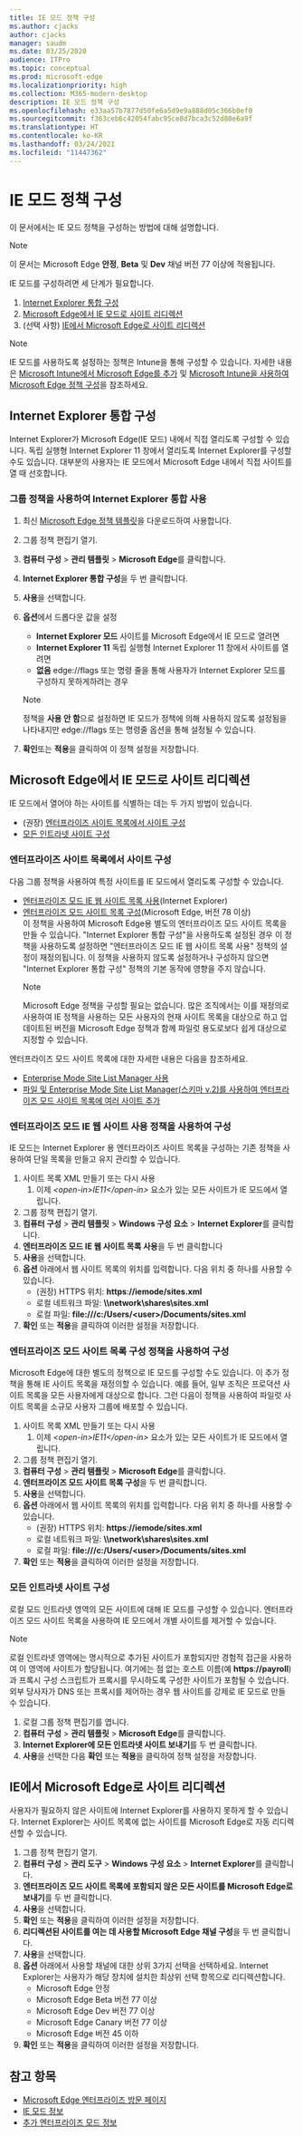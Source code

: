 ```yaml
---
title: IE 모드 정책 구성
ms.author: cjacks
author: cjacks
manager: saudm
ms.date: 03/25/2020
audience: ITPro
ms.topic: conceptual
ms.prod: microsoft-edge
ms.localizationpriority: high
ms.collection: M365-modern-desktop
description: IE 모드 정책 구성
ms.openlocfilehash: e33aa57b7877d50fe6a5d9e9a888d05c366b0ef0
ms.sourcegitcommit: f363ceb6c42054fabc95ce8d7bca3c52d80e6a9f
ms.translationtype: HT
ms.contentlocale: ko-KR
ms.lasthandoff: 03/24/2021
ms.locfileid: "11447362"
---
```

# <a name="configure-ie-mode-policies"></a>IE 모드 정책 구성

이 문서에서는 IE 모드 정책을 구성하는 방법에 대해 설명합니다.

> [!NOTE]
> 이 문서는 Microsoft Edge **안정**, **Beta** 및 **Dev** 채널 버전 77 이상에 적용됩니다.

IE 모드를 구성하려면 세 단계가 필요합니다.

1. [Internet Explorer 통합 구성](#configure-internet-explorer-integration)
2. [Microsoft Edge에서 IE 모드로 사이트 리디렉션](#redirect-sites-from-microsoft-edge-to-ie-mode)
3. (선택 사항) [IE에서 Microsoft Edge로 사이트 리디렉션](#redirect-sites-from-ie-to-microsoft-edge)

> [!NOTE]
> IE 모드를 사용하도록 설정하는 정책은 Intune을 통해 구성할 수 있습니다. 자세한 내용은 [Microsoft Intune에서 Microsoft Edge를 추가](/intune/apps/apps-windows-edge?bc=https%3a%2f%2fdocs.microsoft.com%2fDeployEdge%2fbreadcrumb%2ftoc.json&toc=https%3a%2f%2fdocs.microsoft.com%2fDeployEdge%2ftoc.json) 및 [Microsoft Intune을 사용하여 Microsoft Edge 정책 구성](./configure-edge-with-intune.md)을 참조하세요.

## <a name="configure-internet-explorer-integration"></a>Internet Explorer 통합 구성

Internet Explorer가 Microsoft Edge(IE 모드) 내에서 직접 열리도록 구성할 수 있습니다. 독립 실행형 Internet Explorer 11 창에서 열리도록 Internet Explorer를 구성할 수도 있습니다. 대부분의 사용자는 IE 모드에서 Microsoft Edge 내에서 직접 사이트를 열 때 선호합니다.

### <a name="enable-internet-explorer-integration-using-group-policy"></a>그룹 정책을 사용하여 Internet Explorer 통합 사용

1. 최신 [Microsoft Edge 정책 템플릿](https://www.microsoft.com/en-us/edge/business/download)을 다운로드하여 사용합니다.
2. 그룹 정책 편집기 열기.
3. **컴퓨터 구성** > **관리 템플릿** > **Microsoft Edge**를 클릭합니다.
4. **Internet Explorer 통합 구성**을 두 번 클릭합니다.
5. **사용**을 선택합니다.
6. **옵션**에서 드롭다운 값을 설정 
   -  **Internet Explorer 모드** 사이트를 Microsoft Edge에서 IE 모드로 열려면
   -  **Internet Explorer 11** 독립 실행형 Internet Explorer 11 창에서 사이트를 열려면
   -  **없음** edge://flags 또는 명령 줄을 통해 사용자가 Internet Explorer 모드를 구성하지 못하게하려는 경우

   > [!NOTE]
   > 정책을 **사용 안 함**으로 설정하면 IE 모드가 정책에 의해 사용하지 않도록 설정됨을 나타내지만 edge://flags 또는 명령줄 옵션을 통해 설정될 수 있습니다.
7. **확인**또는 **적용**을 클릭하여 이 정책 설정을 저장합니다.

## <a name="redirect-sites-from-microsoft-edge-to-ie-mode"></a>Microsoft Edge에서 IE 모드로 사이트 리디렉션

IE 모드에서 열어야 하는 사이트를 식별하는 데는 두 가지 방법이 있습니다.

- (권장) [엔터프라이즈 사이트 목록에서 사이트 구성](#configure-sites-on-the-enterprise-site-list)
- [모든 인트라넷 사이트 구성](#configure-all-intranet-sites)

### <a name="configure-sites-on-the-enterprise-site-list"></a>엔터프라이즈 사이트 목록에서 사이트 구성

다음 그룹 정책을 사용하여 특정 사이트를 IE 모드에서 열리도록 구성할 수 있습니다.

- [엔터프라이즈 모드 IE 웹 사이트 목록 사용](#configure-using-the-use-the-enterprise-mode-ie-website-list-policy)(Internet Explorer)
- [엔터프라이즈 모드 사이트 목록 구성](#configure-using-the-configure-the-enterprise-mode-site-list-policy)(Microsoft Edge, 버전 78 이상)<br/>이 정책을 사용하여 Microsoft Edge용 별도의 엔터프라이즈 모드 사이트 목록을 만들 수 있습니다. "Internet Explorer 통합 구성"을 사용하도록 설정된 경우 이 정책을 사용하도록 설정하면 "엔터프라이즈 모드 IE 웹 사이트 목록 사용" 정책의 설정이 재정의됩니다. 이 정책을 사용하지 않도록 설정하거나 구성하지 않으면 "Internet Explorer 통합 구성" 정책의 기본 동작에 영향을 주지 않습니다.
    > [!NOTE]
    > Microsoft Edge 정책을 구성할 필요는 없습니다. 많은 조직에서는 이를 재정의로 사용하여 IE 정책을 사용하는 모든 사용자의 현재 사이트 목록을 대상으로 하고 업데이트된 버전을 Microsoft Edge 정책과 함께 파일럿 용도로보다 쉽게 대상으로 지정할 수 있습니다.

엔터프라이즈 모드 사이트 목록에 대한 자세한 내용은 다음을 참조하세요.

- [Enterprise Mode Site List Manager 사용](/internet-explorer/ie11-deploy-guide/use-the-enterprise-mode-site-list-manager)
- [파일 및 Enterprise Mode Site List Manager(스키마 v.2)를 사용하여 엔터프라이즈 모드 사이트 목록에 여러 사이트 추가](/internet-explorer/ie11-deploy-guide/add-multiple-sites-to-enterprise-mode-site-list-using-the-version-2-schema-and-enterprise-mode-tool)

### <a name="configure-using-the-use-the-enterprise-mode-ie-website-list-policy"></a>엔터프라이즈 모드 IE 웹 사이트 사용 정책을 사용하여 구성

IE 모드는 Internet Explorer 용 엔터프라이즈 사이트 목록을 구성하는 기존 정책을 사용하여 단일 목록을 만들고 유지 관리할 수 있습니다.

1. 사이트 목록 XML 만들기 또는 다시 사용
    1. 이제 _\<open-in\>IE11\</open-in\>_ 요소가 있는 모든 사이트가 IE 모드에서 열립니다.
2. 그룹 정책 편집기 열기.
3. **컴퓨터 구성** > **관리 템플릿** > **Windows 구성 요소** > **Internet Explorer**를 클릭합니다.
4. **엔터프라이즈 모드 IE 웹 사이트 목록 사용**을 두 번 클릭합니다
5. **사용**을 선택합니다.
6. **옵션** 아래에서 웹 사이트 목록의 위치를 입력합니다. 다음 위치 중 하나를 사용할 수 있습니다.
    - (권장) HTTPS 위치: **https**:**//iemode/sites.xml**
    - 로컬 네트워크 파일: **\\\network\shares\sites.xml**
    - 로컬 파일: **file:///c:/Users/\<user\>/Documents/sites.xml**
7. **확인** 또는 **적용**을 클릭하여 이러한 설정을 저장합니다.

### <a name="configure-using-the-configure-the-enterprise-mode-site-list-policy"></a>엔터프라이즈 모드 사이트 목록 구성 정책을 사용하여 구성

Microsoft Edge에 대한 별도의 정책으로 IE 모드를 구성할 수도 있습니다. 이 추가 정책을 통해 IE 사이트 목록을 재정의할 수 있습니다. 예를 들어, 일부 조직은 프로덕션 사이트 목록을 모든 사용자에게 대상으로 합니다. 그런 다음이 정책을 사용하여 파일럿 사이트 목록을 소규모 사용자 그룹에 배포할 수 있습니다.

1. 사이트 목록 XML 만들기 또는 다시 사용
    1. 이제 _\<open-in\>IE11\</open-in\>_ 요소가 있는 모든 사이트가 IE 모드에서 열립니다.
2. 그룹 정책 편집기 열기.
3. **컴퓨터 구성** > **관리 템플릿** > **Microsoft Edge**를 클릭합니다.
4. **엔터프라이즈 모드 사이트 목록 구성**을 두 번 클릭합니다.
5. **사용**을 선택합니다.
6. **옵션** 아래에서 웹 사이트 목록의 위치를 입력합니다. 다음 위치 중 하나를 사용할 수 있습니다.
    - (권장) HTTPS 위치: **https**:**//iemode/sites.xml** <!--Trying to keep this from being an active link in MD -->
    - 로컬 네트워크 파일: **\\\network\shares\sites.xml**
    - 로컬 파일: **file:///c:/Users/\<user\>/Documents/sites.xml**
7. **확인** 또는 **적용**을 클릭하여 이러한 설정을 저장합니다.

### <a name="configure-all-intranet-sites"></a>모든 인트라넷 사이트 구성

로컬 모드 인트라넷 영역의 모든 사이트에 대해 IE 모드를 구성할 수 있습니다. 엔터프라이즈 모드 사이트 목록을 사용하여 IE 모드에서 개별 사이트를 제거할 수 있습니다.

>[!NOTE]
>
> 로컬 인트라넷 영역에는 명시적으로 추가된 사이트가 포함되지만 경험적 접근을 사용하여 이 영역에 사이트가 할당됩니다. 여기에는 점 없는 호스트 이름(예 **https**:**//payroll**)과 프록시 구성 스크립트가 프록시를 무시하도록 구성한 사이트가 포함될 수 있습니다. 외부 당사자가 DNS 또는 프록시를 제어하는 경우 웹 사이트를 강제로 IE 모드로 만들 수 있습니다.

1. 로컬 그룹 정책 편집기를 엽니다.
2. **컴퓨터 구성** > **관리 템플릿** > **Microsoft Edge**를 클릭합니다.
3. **Internet Explorer에 모든 인트라넷 사이트 보내기**를 두 번 클릭합니다.
4. **사용**을 선택한 다음 **확인** 또는 **적용**을 클릭하여 정책 설정을 저장합니다.

## <a name="redirect-sites-from-ie-to-microsoft-edge"></a>IE에서 Microsoft Edge로 사이트 리디렉션

사용자가 필요하지 않은 사이트에 Internet Explorer를 사용하지 못하게 할 수 있습니다. Internet Explorer는 사이트 목록에 없는 사이트를 Microsoft Edge로 자동 리디렉션할 수 있습니다.

1. 그룹 정책 편집기 열기.
2. **컴퓨터 구성** > **관리 도구** > **Windows 구성 요소** > **Internet Explorer**를 클릭합니다.
3. **엔터프라이즈 모드 사이트 목록에 포함되지 않은 모든 사이트를 Microsoft Edge로 보내기**를 두 번 클릭합니다.
4. **사용**을 선택합니다.
5. **확인** 또는 **적용**을 클릭하여 이러한 설정을 저장합니다.
6. **리디렉션된 사이트를 여는 데 사용할 Microsoft Edge 채널 구성**을 두 번 클릭합니다.
7. **사용**을 선택합니다.
8. **옵션** 아래에서 사용할 채널에 대한 상위 3가지 선택을 선택하세요. Internet Explorer는 사용자가 해당 장치에 설치한 최상위 선택 항목으로 리디렉션합니다.
   - Microsoft Edge 안정
   - Microsoft Edge Beta 버전 77 이상
   - Microsoft Edge Dev 버전 77 이상
   - Microsoft Edge Canary 버전 77 이상
   - Microsoft Edge 버전 45 이하
9. **확인** 또는 **적용**을 클릭하여 이러한 설정을 저장합니다.

## <a name="see-also"></a>참고 항목

- [Microsoft Edge 엔터프라이즈 방문 페이지](https://aka.ms/EdgeEnterprise)
- [IE 모드 정보](./edge-ie-mode.md)
- [추가 엔터프라이즈 모드 정보](/internet-explorer/ie11-deploy-guide/enterprise-mode-overview-for-ie11)